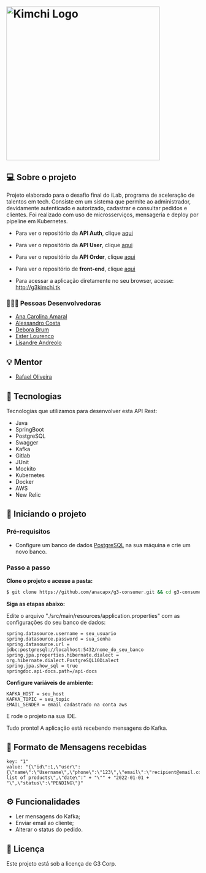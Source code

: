 <h1 align="left">
  <img src="https://scontent.fcgh8-1.fna.fbcdn.net/v/t39.30808-6/289976373_1831753467021092_1415066520732617_n.jpg?_nc_cat=103&ccb=1-7&_nc_sid=730e14&_nc_eui2=AeHemTm85mGYGpEQE56ucVfxXf8q3M7fx65d_yrczt_HrtiTJxnjL4TKNWLpXSrAbicqtQZR1gObqpPUfH2jro06&_nc_ohc=1JQFZXHIX5sAX-PzHkv&_nc_ht=scontent.fcgh8-1.fna&oh=00_AT8mmJn7emQopNDKuBMeB-y9j7MPhwbSFLdGRpG5ZKrZ2A&oe=62B9E6F3" title="Kimchi Logo" width="400" />
</h1>

## 💻 Sobre o projeto

<p>Projeto elaborado para o desafio final do iLab, programa de aceleração de talentos em tech.
Consiste em um sistema que permite ao administrador, devidamente autenticado e autorizado, cadastrar e consultar pedidos e clientes. Foi realizado com uso de microsserviços, mensageria e deploy por pipeline em Kubernetes.</p>

- Para ver o repositório da **API Auth**, clique [aqui](https://github.com/anacapx/g3-auth)

- Para ver o repositório da **API User**, clique [aqui](https://github.com/anacapx/g3-user)

- Para ver o repositório da **API Order**, clique [aqui](https://github.com/anacapx/g3-order)

- Para ver o repositório de **front-end**, clique [aqui](https://github.com/anacapx/g3-front)

- Para acessar a aplicação diretamente no seu browser, acesse: http://g3kimchi.tk

### 👩🏽‍💻 Pessoas Desenvolvedoras

- [Ana Carolina Amaral](https://github.com/anacapx)
- [Alessandro Costa](https://github.com/ab-costa)
- [Debora Brum](https://github.com/DeboraBrum)
- [Ester Lourenco](https://github.com/elolourenco)
- [Lisandre Andreolo](https://github.com/lisdrl)

## 💡 Mentor

- [Rafael Oliveira](https://www.linkedin.com/in/rafaelsomartins/)

## 🚀 Tecnologias

Tecnologias que utilizamos para desenvolver esta API Rest:

- Java
- SpringBoot
- PostgreSQL
- Swagger
- Kafka
- Gitlab
- JUnit
- Mockito
- Kubernetes
- Docker
- AWS
- New Relic

## 🏁 Iniciando o projeto

### Pré-requisitos

- Configure um banco de dados [PostgreSQL](https://www.postgresql.org/) na sua máquina e crie um novo banco.

### Passo a passo

**Clone o projeto e acesse a pasta:**

```bash
$ git clone https://github.com/anacapx/g3-consumer.git && cd g3-consumer
```

**Siga as etapas abaixo:**

Edite o arquivo "./src/main/resources/application.properties" com as configurações do seu banco de dados:

```
spring.datasource.username = seu_usuario
spring.datasource.password = sua_senha
spring.datasource.url = jdbc:postgresql://localhost:5432/nome_do_seu_banco
spring.jpa.properties.hibernate.dialect = org.hibernate.dialect.PostgreSQL10Dialect
spring.jpa.show_sql = true
springdoc.api-docs.path=/api-docs
```

**Configure variáveis de ambiente:** 
```
KAFKA_HOST = seu_host
KAFKA_TOPIC = seu_topic
EMAIL_SENDER = email cadastrado na conta aws
```
E rode o projeto na sua IDE.

Tudo pronto! A aplicação está recebendo mensagens do Kafka. 

## 📄 Formato de Mensagens recebidas

```
key: "1"
value: "{\"id\":1,\"user\":{\"name\":\"Username\",\"phone\":\"123\",\"email\":\"recipient@email.com\"},\"value\":178.9,\"products\":\"a list of products\",\"date\":" + "\"" + "2022-01-01 + "\",\"status\":\"PENDING\"}"

```

## ⚙️ Funcionalidades

- Ler mensagens do Kafka;
- Enviar email ao cliente;
- Alterar o status do pedido.

## 📄 Licença

Este projeto está sob a licença de G3 Corp.

